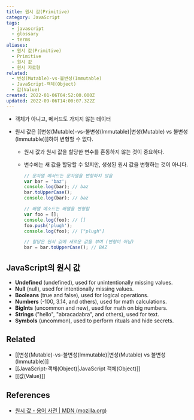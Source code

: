 ```yaml
---
title: 원시 값(Primitive)
category: JavaScript
tags:
  - javascript
  - glossary
  - terms
aliases:
  - 원시 값(Primitive)
  - Primitive
  - 원시 값
  - 원시 자료형
related:
  - 변성(Mutable)-vs-불변성(Immutable)
  - JavaScript-객체(Object)
  - 값(Value)
created: 2022-01-06T04:52:00.000Z
updated: 2022-09-06T14:00:07.322Z
---
```


- 객체가 아니고, 메서드도 가지지 않는 데이터
- 원시 값은 [[변성(Mutable)-vs-불변성(Immutable)|변성(Mutable) vs 불변성(Immutable)]]하여 변형할 수 없다.

  - 원시 값과 원시 값을 할당한 변수를 혼동하지 않는 것이 중요하다.
  - 변수에는 새 값을 할당할 수 있지만, 생성된 원시 값을 변형하는 것이 아니다.

    ```js
    // 문자열 메서드는 문자열을 변형하지 않음
    var bar = 'baz';
    console.log(bar); // baz
    bar.toUpperCase();
    console.log(bar); // baz

    // 배열 메소드는 배열을 변형함
    var foo = [];
    console.log(foo); // []
    foo.push('plugh');
    console.log(foo); // ["plugh"]

    // 할당은 원시 값에 새로운 값을 부여 (변형이 아님)
    bar = bar.toUpperCase(); // BAZ
    ```

## JavaScript의 원시 값

- **Undefined** (undefined), used for unintentionally missing values.
- **Null** (null), used for intentionally missing values.
- **Booleans** (true and false), used for logical operations.
- **Numbers** (-100, 3.14, and others), used for math calculations.
- **BigInts** (uncommon and new), used for math on big numbers.
- **Strings** ("hello", "abracadabra", and others), used for text.
- **Symbols** (uncommon), used to perform rituals and hide secrets.

## Related

- [[변성(Mutable)-vs-불변성(Immutable)|변성(Mutable) vs 불변성(Immutable)]]
- [[JavaScript-객체(Object)|JavaScript 객체(Object)]]
- [[값(Value)]]

## References

- [원시 값 - 용어 사전 | MDN (mozilla.org)](https://developer.mozilla.org/ko/docs/Glossary/Primitive)
